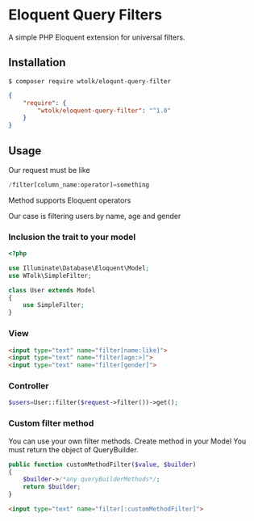 # Eloquent Query Filters
A simple PHP Eloquent extension for universal filters.

## Installation

```
$ composer require wtolk/eloqunt-query-filter
```

```json
{
    "require": {
        "wtolk/eloquent-query-filter": "^1.0"
    }
}
```

## Usage

Our request must be like

```php
/filter[column_name:operator]=something
```

Method supports Eloquent operators

Our case is filtering users by name, age and gender
### Inclusion the trait to your model

```php
<?php

use Illuminate\Database\Eloquent\Model;
use WTolk\SimpleFilter;

class User extends Model
{
    use SimpleFilter;
}
```
### View
```html
<input type="text" name="filter[name:like]">
<input type="text" name="filter[age:>]">
<input type="text" name="filter[gender]">
```

### Controller
```php
$users=User::filter($request->filter())->get();
```

### Custom filter method
You can use your own filter methods. Create method in your Model
You must return the object of QueryBuilder. 

```php
public function customMethodFilter($value, $builder)
{
    $builder->/*any queryBuilderMethods*/;
    return $builder;
}
```
```html
<input type="text" name="filter[:customMethodFilter]">
```
